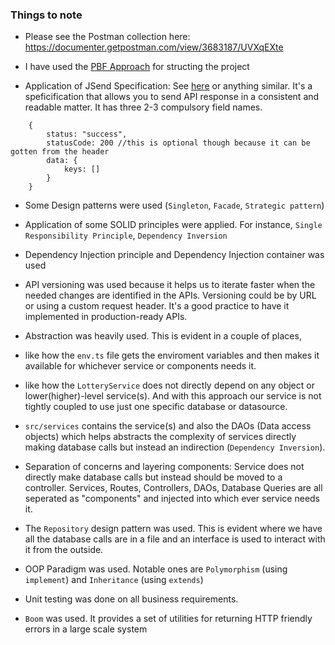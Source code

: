 ### Things to note

- Please see the Postman collection here: https://documenter.getpostman.com/view/3683187/UVXqEXte

- I have used the [PBF Approach](https://phauer.com/2020/package-by-feature/) for structing the project

- Application of JSend Specification: See [here](https://github.com/omniti-labs/jsend) or anything similar. It's a speficification that allows you to send API response in a consistent and readable matter. It has three 2-3 compulsory field names.

```
    {
        status: "success",
        statusCode: 200 //this is optional though because it can be gotten from the header
        data: {
            keys: []
        }
    }
```
- Some Design patterns were used (`Singleton`, `Facade`, `Strategic pattern`)

- Application of some SOLID principles were applied. For instance, `Single Responsibility Principle`, `Dependency Inversion`

- Dependency Injection principle and Dependency Injection container was used

- API versioning was used because it helps us to iterate faster when the needed changes are identified in the APIs. Versioning could be by URL or using a custom request header. It's a good practice to have it implemented in production-ready APIs.

- Abstraction was heavily used. This is evident in a couple of places, 

 - like how the `env.ts` file gets the enviroment variables and then makes it available for whichever service or components needs it.
 - like how the `LotteryService` does not directly depend on any object or lower(higher)-level service(s). And with this approach our service is not tightly coupled to use just one specific database or datasource. 

- `src/services` contains the service(s) and also the DAOs (Data access objects) which helps abstracts the complexity of services directly making database calls but instead an indirection (`Dependency Inversion`).

- Separation of concerns and layering components: Service does not directly make database calls but instead should be moved to a controller. Services, Routes, Controllers, DAOs, Database Queries are all seperated as "components" and injected into which ever service needs it. 

- The `Repository` design pattern was used. This is evident where we have all the database calls are in a file and an interface is used to interact with it from the outside. 


- OOP Paradigm was used. Notable ones are `Polymorphism` (using `implement`) and `Inheritance` (using `extends`)

- Unit testing was done on all business requirements.

- `Boom` was used. It provides a set of utilities for returning HTTP friendly errors in a large scale system
